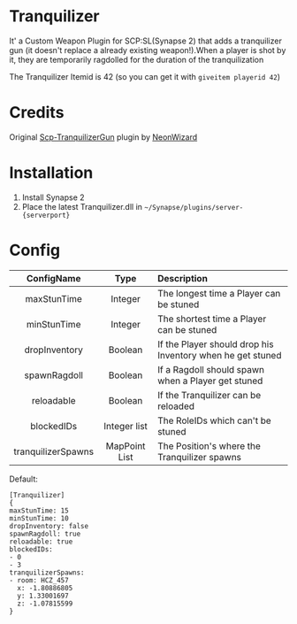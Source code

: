 # Tranquilizer
It' a Custom Weapon Plugin for SCP:SL(Synapse 2) that adds a tranquilizer gun (it doesn't replace a already existing weapon!).When a player is shot by it, they are temporarily ragdolled for the duration of the tranquilization

The Tranquilizer Itemid is 42 (so you can get it with `giveitem playerid 42`)

# Credits
Original [Scp-TranquilizerGun](https://github.com/NeonWizard/SCP-TranquilizerGun) plugin by [NeonWizard](https://github.com/NeonWizard)

# Installation
1. Install Synapse 2
2. Place the latest Tranquilizer.dll in `~/Synapse/plugins/server-{serverport}`

# Config
| ConfigName | Type | Description |
| :-------------: | :---------: | :------ |
| maxStunTime | Integer | The longest time a Player can be stuned |
| minStunTime | Integer | The shortest time a Player can be stuned |
| dropInventory | Boolean | If the Player should drop his Inventory when he get stuned |
| spawnRagdoll | Boolean | If a Ragdoll should spawn when a Player get stuned |
| reloadable | Boolean | If the Tranquilizer can be reloaded |
| blockedIDs | Integer list | The RoleIDs which can't be stuned |
| tranquilizerSpawns | MapPoint List | The Position's where the Tranquilizer spawns |

Default:
```
[Tranquilizer]
{
maxStunTime: 15
minStunTime: 10
dropInventory: false
spawnRagdoll: true
reloadable: true
blockedIDs:
- 0
- 3
tranquilizerSpawns:
- room: HCZ_457
  x: -1.80886805
  y: 1.33001697
  z: -1.07815599
}
```
